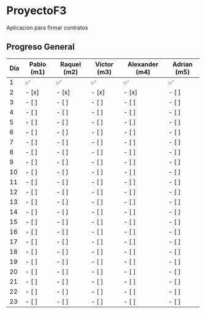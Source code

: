 # ProyectoF3
Aplicacion para firmar contratos

## Progreso General

| Día | Pablo (m1) | Raquel (m2) | Victor (m3) | Alexander (m4) | Adrian (m5) |
|-----|-----------|------------|------------|----------------|-------------|
| 1   | ✅     | ✅   | ✅     | ✅       | ✅    |✅
| 2   | - [x]     | - [x]      | - [x]      | - [x]          | - [ ]       |
| 3   | - [ ]     | - [ ]      | - [ ]      | - [ ]          | - [ ]       |
| 4   | - [ ]     | - [ ]      | - [ ]      | - [ ]          | - [ ]       |
| 5   | - [ ]     | - [ ]      | - [ ]      | - [ ]          | - [ ]       |
| 6   | - [ ]     | - [ ]      | - [ ]      | - [ ]          | - [ ]       |
| 7   | - [ ]     | - [ ]      | - [ ]      | - [ ]          | - [ ]       |
| 8   | - [ ]     | - [ ]      | - [ ]      | - [ ]          | - [ ]       |
| 9   | - [ ]     | - [ ]      | - [ ]      | - [ ]          | - [ ]       |
| 10  | - [ ]     | - [ ]      | - [ ]      | - [ ]          | - [ ]       |
| 11  | - [ ]     | - [ ]      | - [ ]      | - [ ]          | - [ ]       |
| 12  | - [ ]     | - [ ]      | - [ ]      | - [ ]          | - [ ]       |
| 13  | - [ ]     | - [ ]      | - [ ]      | - [ ]          | - [ ]       |
| 14  | - [ ]     | - [ ]      | - [ ]      | - [ ]          | - [ ]       |
| 15  | - [ ]     | - [ ]      | - [ ]      | - [ ]          | - [ ]       |
| 16  | - [ ]     | - [ ]      | - [ ]      | - [ ]          | - [ ]       |
| 17  | - [ ]     | - [ ]      | - [ ]      | - [ ]          | - [ ]       |
| 18  | - [ ]     | - [ ]      | - [ ]      | - [ ]          | - [ ]       |
| 19  | - [ ]     | - [ ]      | - [ ]      | - [ ]          | - [ ]       |
| 20  | - [ ]     | - [ ]      | - [ ]      | - [ ]          | - [ ]       |
| 21  | - [ ]     | - [ ]      | - [ ]      | - [ ]          | - [ ]       |
| 22  | - [ ]     | - [ ]      | - [ ]      | - [ ]          | - [ ]       |
| 23  | - [ ]     | - [ ]      | - [ ]      | - [ ]          | - [ ]       |
